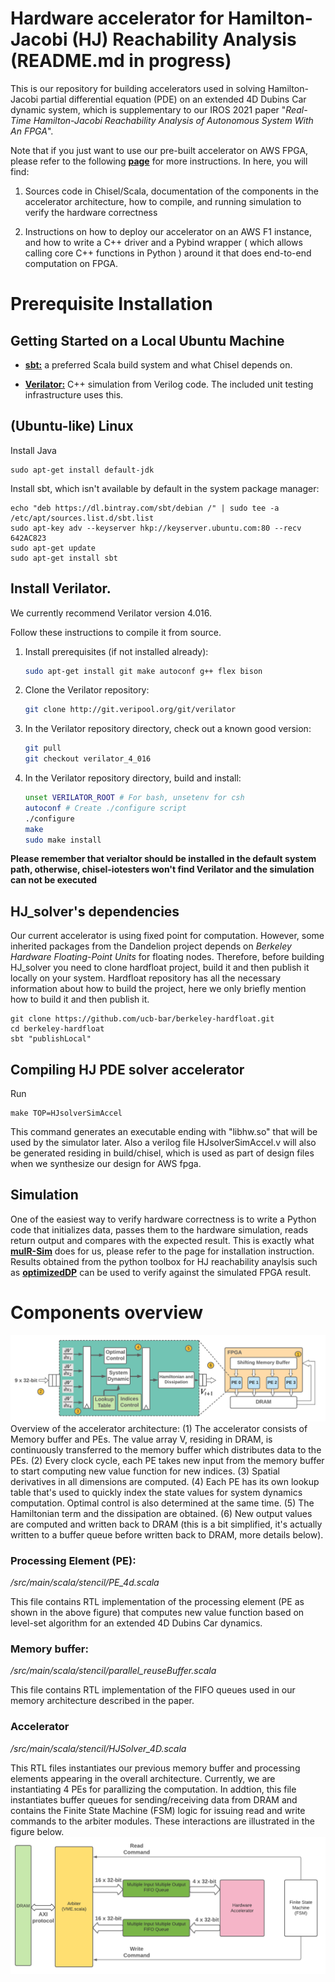 # Hardware accelerator for Hamilton-Jacobi (HJ) Reachability Analysis (README.md in progress)
This is our repository for building accelerators used in solving Hamilton-Jacobi partial differential equation (PDE) on an extended 4D Dubins Car dynamic system, which is supplementary to our IROS 2021 paper "*Real-Time Hamilton-Jacobi Reachability Analysis of Autonomous System With An FPGA*". 

Note that if you just want to use our pre-built accelerator on AWS FPGA, please refer to the following **[page](https://github.com/sfu-arch/HJ_solver/blob/main/USING_PREBUILT_IMAGE.md)** for more instructions. In here, you will find:

1. Sources code in Chisel/Scala, documentation of the components in the accelerator architecture, how to compile, and running simulation to verify the hardware correctness

2. Instructions on how to deploy our accelerator on an AWS F1 instance, and how to write a C++ driver and a Pybind wrapper ( which allows calling core C++ functions in Python ) around it that does end-to-end computation on FPGA.

# Prerequisite Installation

## Getting Started on a Local Ubuntu Machine

* **[sbt:](https://www.scala-sbt.org/)** a preferred Scala build system and what Chisel depends on.

* **[Verilator:](https://www.veripool.org/wiki/verilator)**  C++ simulation from Verilog code. The included unit testing infrastructure uses this.


## (Ubuntu-like) Linux

Install Java

```
sudo apt-get install default-jdk
```

Install sbt, which isn't available by default in the system package manager:

```
echo "deb https://dl.bintray.com/sbt/debian /" | sudo tee -a /etc/apt/sources.list.d/sbt.list
sudo apt-key adv --keyserver hkp://keyserver.ubuntu.com:80 --recv 642AC823
sudo apt-get update
sudo apt-get install sbt
```

## Install Verilator.

We currently recommend Verilator version 4.016.

Follow these instructions to compile it from source.

1. Install prerequisites (if not installed already):

    ```bash
    sudo apt-get install git make autoconf g++ flex bison
    ```

2. Clone the Verilator repository:

    ```bash
    git clone http://git.veripool.org/git/verilator
    ```

3. In the Verilator repository directory, check out a known good version:

    ```bash
    git pull
    git checkout verilator_4_016
    ```

4. In the Verilator repository directory, build and install:

    ```bash
    unset VERILATOR_ROOT # For bash, unsetenv for csh
    autoconf # Create ./configure script
    ./configure
    make
    sudo make install
    ```
**Please remember that verialtor should be installed in the default system path, otherwise, chisel-iotesters won't find Verilator and the simulation can not be executed**

## HJ_solver's dependencies

Our current accelerator is using fixed point for computation. However, some inherited packages from the Dandelion project depends on _Berkeley Hardware Floating-Point Units_ for floating nodes. Therefore, before building HJ_solver you need to clone hardfloat project, build it and then publish it locally on your system. Hardfloat repository has all the necessary information about how to build the project, here we only briefly mention how to build it and then publish it.

```
git clone https://github.com/ucb-bar/berkeley-hardfloat.git
cd berkeley-hardfloat
sbt "publishLocal"
```

## Compiling HJ PDE solver accelerator
Run

```
make TOP=HJsolverSimAccel
```
This command generates an executable ending with "libhw.so" that will be used by the simulator later. Also a verilog file HJsolverSimAccel.v will also be generated residing in build/chisel, which is used as part of design files when we synthesize our design for AWS fpga.

## Simulation

One of the easiest way to verify hardware correctness is to write a Python code that initializes data, passes them to the hardware simulation, reads return output and compares with the expected result. This is exactly what **[muIR-Sim](https://github.com/sfu-arch/muir-sim)** does for us, please refer to the page for installation instruction. Results obtained from the python toolbox for HJ reachability anaylsis such as **[optimizedDP](https://github.com/SFU-MARS/optimized_dp)** can be used to verify against the simulated FPGA result. 

# Components overview
![Accelerator](images/Overall-System.png) Overview of the accelerator architecture: (1) The accelerator consists of Memory buffer and PEs. The value array V, residing in DRAM, is continuously transferred to the memory buffer which distributes data to the PEs. (2) Every clock cycle, each PE takes new input from the memory buffer to start computing new value function for new indices. (3) Spatial derivatives in all dimensions are computed. (4) Each PE has its own lookup table that's used to quickly index the state values for system dynamics computation. Optimal control is also determined at the same time. (5) The Hamiltonian term and the dissipation are obtained. (6) New output values are computed and written back to DRAM (this is a bit simplified, it's actually written to a buffer queue before written back to DRAM, more details below).

### Processing Element (PE):
*/src/main/scala/stencil/PE_4d.scala*

This file contains RTL implementation of the processing element (PE as shown in the above figure) that computes new value function based on level-set algorithm for an extended 4D Dubins Car dynamics.

### Memory buffer:
*/src/main/scala/stencil/parallel_reuseBuffer.scala*

This file contains RTL implementation of the FIFO queues used in our memory architecture described in the paper. 

### Accelerator
*/src/main/scala/stencil/HJSolver_4D.scala*

This RTL files instantiates our previous memory buffer and processing elements appearing in the overall architecture. Currently, we are instantiating 4 PEs for parallizing the computation. In addtion, this file instantiates buffer queues for sending/receiving data from DRAM and contains the Finite State Machine (FSM) logic for issuing read and write commands to the arbiter modules. These interactions are illustrated in the figure below.
![Memory transfer](images/Memory_transfer.png)














